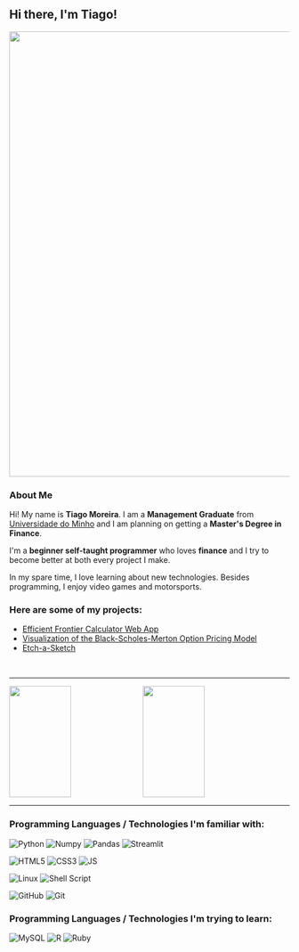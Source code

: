 ## Hi there, I'm Tiago!

<p align="center">
  <a href="https://gist.github.com/57dc8bfa83121797ac9b5372b3c874d5">
      <img src="https://camo.githubusercontent.com/2dd347fd2189ac2a33c8cdb8cba140d4a29e3eea648ad40df645f6af2cf4ebd3/68747470733a2f2f676973742e6769746875622e636f6d2f7261772f35376463386266613833313231373937616339623533373262336338373464352f62616e6e65722e737667" width="800" data-canonical-src="https://gist.github.com/raw/57dc8bfa83121797ac9b5372b3c874d5/banner.svg" style="max-width: 100%;">
    </a>
</p>

### About Me

Hi! My name is **Tiago Moreira**. I am a **Management Graduate** from [Universidade do Minho](https://www.uminho.pt/PT) and I am planning on getting a **Master's Degree in Finance**. 

I'm a **beginner self-taught programmer** who loves **finance** and I try to become better at both every project I make.

In my spare time, I love learning about new technologies. Besides programming, I enjoy video games and motorsports.

### Here are some of my projects:
- [Efficient Frontier Calculator Web App](https://share.streamlit.io/tfsm00/markowitz-efficient-frontier/main/efficient-frontier.py)
- [Visualization of the Black-Scholes-Merton Option Pricing Model](https://share.streamlit.io/tfsm00/black-scholes-merton-model/main/BSM_streamlit.py)
- [Etch-a-Sketch](https://tfsm00.github.io/Etch-a-Sketch/)

<br>

---

<img align="left" height="200" width="47%" src="https://github-readme-stats.vercel.app/api?username=tfsm00&theme=algolia" />
<img height="200" width="47%" src="https://github-readme-stats.vercel.app/api/top-langs/?username=tfsm00&layout=compact" />

---

### Programming Languages / Technologies I'm familiar with:
![Python](https://img.shields.io/badge/Python-FFD43B?style=for-the-badge&logo=python&logoColor=blue)
![Numpy](https://img.shields.io/badge/Numpy-777BB4?style=for-the-badge&logo=numpy&logoColor=white)
![Pandas](https://img.shields.io/badge/Pandas-2C2D72?style=for-the-badge&logo=pandas&logoColor=white)
![Streamlit](https://img.shields.io/badge/Streamlit-FF4B4B?style=for-the-badge&logo=Streamlit&logoColor=white)

![HTML5](https://img.shields.io/badge/HTML5-E34F26?style=for-the-badge&logo=html5&logoColor=white)
![CSS3](https://img.shields.io/badge/CSS3-1572B6?style=for-the-badge&logo=css3&logoColor=white)
![JS](https://img.shields.io/badge/JavaScript-323330?style=for-the-badge&logo=javascript&logoColor=F7DF1E)

![Linux](https://img.shields.io/badge/Linux-FCC624?style=for-the-badge&logo=linux&logoColor=black)
![Shell Script](https://img.shields.io/badge/Shell_Script-121011?style=for-the-badge&logo=gnu-bash&logoColor=white)

![GitHub](https://img.shields.io/badge/GitHub-100000?style=for-the-badge&logo=github&logoColor=white)
![Git](https://img.shields.io/badge/GIT-E44C30?style=for-the-badge&logo=git&logoColor=white)

### Programming Languages / Technologies I'm trying to learn:
![MySQL](https://img.shields.io/badge/MySQL-005C84?style=for-the-badge&logo=mysql&logoColor=white)
![R](https://img.shields.io/badge/R-276DC3?style=for-the-badge&logo=r&logoColor=white)
![Ruby](https://img.shields.io/badge/Ruby-CC342D?style=for-the-badge&logo=ruby&logoColor=white)

